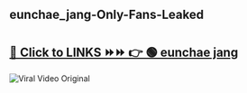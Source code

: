 
 ## eunchae_jang-Only-Fans-Leaked

# <h2><a href="https://clipsfans.com/eunchae_jang&ref=git">🔗 Click to LINKS ⏩⏩ 👉 🟢 eunchae jang </a></h2>

<a href="https://clipsfans.com/eunchae_jang&ref=git" rel="nofollow" data-target="animated-image.originalLink"><img src="https://i.ibb.co.com/xMMVF88/686577567.gif" alt="Viral Video Original" style="max-width: 100%; display: inline-block;" data-target="animated-image.originalImage"></a>
